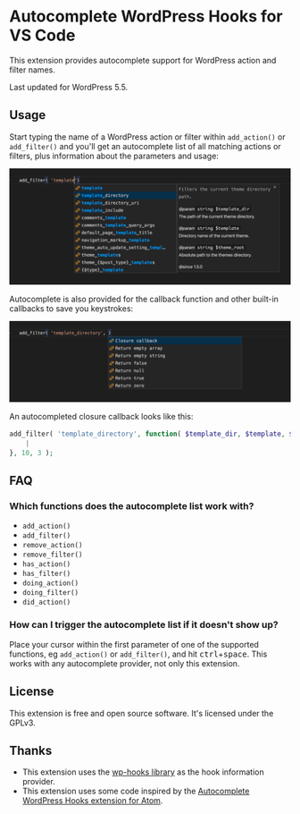 # Autocomplete WordPress Hooks for VS Code

This extension provides autocomplete support for WordPress action and filter names.

Last updated for WordPress 5.5.

## Usage

Start typing the name of a WordPress action or filter within `add_action()` or `add_filter()` and you'll get an autocomplete list of all matching actions or filters, plus information about the parameters and usage:

[![Screenshot of VS Code showing an autocomplete list for the first parameter of the add_filter function](images/screenshot-1.png)](images/screenshot-1.png)

Autocomplete is also provided for the callback function and other built-in callbacks to save you keystrokes:

[![Screenshot of VS Code showing an autocomplete list for the second parameter of the add_filter function](images/screenshot-2.png)](images/screenshot-2.png)

An autocompleted closure callback looks like this:

```php
add_filter( 'template_directory', function( $template_dir, $template, $theme_root ) {
    |
}, 10, 3 );
```

## FAQ

### Which functions does the autocomplete list work with?

* `add_action()`
* `add_filter()`
* `remove_action()`
* `remove_filter()`
* `has_action()`
* `has_filter()`
* `doing_action()`
* `doing_filter()`
* `did_action()`

### How can I trigger the autocomplete list if it doesn't show up?

Place your cursor within the first parameter of one of the supported functions, eg `add_action()` or `add_filter()`, and hit <kbd>ctrl</kbd>+<kbd>space</kbd>. This works with any autocomplete provider, not only this extension.

## License

This extension is free and open source software. It's licensed under the GPLv3.

## Thanks

* This extension uses the [wp-hooks library](https://github.com/johnbillion/wp-hooks) as the hook information provider.
* This extension uses some code inspired by the [Autocomplete WordPress Hooks extension for Atom](https://github.com/joehoyle/atom-autocomplete-wordpress-hooks).
